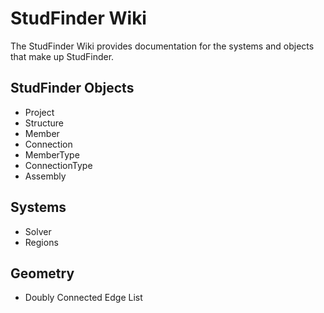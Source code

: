 # StudFinder Wiki

The StudFinder Wiki provides documentation for the systems and objects that make up StudFinder.

## StudFinder Objects

- Project
- Structure
- Member
- Connection
- MemberType
- ConnectionType
- Assembly

## Systems

- Solver
- Regions

## Geometry

- Doubly Connected Edge List
